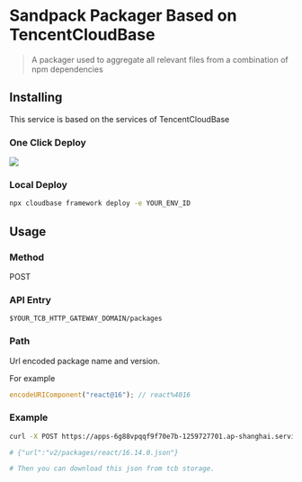 # Sandpack Packager Based on TencentCloudBase

> A packager used to aggregate all relevant files from a combination of npm dependencies

## Installing

This service is based on the services of TencentCloudBase

### One Click Deploy

[![](https://main.qcloudimg.com/raw/95b6b680ef97026ae10809dbd6516117.svg)](https://console.cloud.tencent.com/tcb/env/index?action=CreateAndDeployCloudBaseProject&appUrl=https%3A%2F%2Fgithub.com%2FTencentCloudBase%2Fdependency-packager&branch=master)

### Local Deploy

```bash
npx cloudbase framework deploy -e YOUR_ENV_ID
```

## Usage

### Method

POST

### API Entry

`$YOUR_TCB_HTTP_GATEWAY_DOMAIN/packages`

### Path

Url encoded package name and version.

For example

```js
encodeURIComponent("react@16"); // react%4016
```

### Example

```bash
curl -X POST https://apps-6g88vpqqf9f70e7b-1259727701.ap-shanghai.service.tcloudbase.com/packages/react%4016

# {"url":"v2/packages/react/16.14.0.json"}

# Then you can download this json from tcb storage.
```
